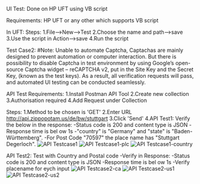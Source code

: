 UI Test:
Done on HP UFT using VB script

Requirements:
HP UFT or any other which supports VB script

In UFT:
Steps:
1.File-->New-->Test
2.Choose the name and path-->save
3.Use the script in Action-->save
4.Run the script

Test Case2:
#Note: Unable to automate Captcha, Captachas are mainly designed to prevent automation or computer interaction.
But there is possibility to disable Captcha in test environment by using Google’s open-source Captcha widget – reCAPTCHA v2, put in the Site Key and the Secret Key, (known as the test keys).  As a result, all verification requests will pass, and automated UI testing can be conducted seamlessly. 


API Test
Requirements:
1.Install Postman API Tool
2.Create new collection
3.Authorisation required
4.Add Request under Collection

Steps:
1.Method to be chosen is 'GET'
2.Enter URL http://api.zippopotam.us/de/bw/stuttgart
3.Click 'Send'
4.API Test1:
Verify the below in the response:
  -Status code is 200 and content type is JSON
  -Response time is bel ow 1s
  -"country" is "Germany" and "state" is "Baden-Württemberg".
  -For Post Code "70597" the place name has "Stuttgart Degerloch".
![API Testcase1](https://user-images.githubusercontent.com/90183632/177715231-9b770b13-7f8e-4575-9f10-ec11d0f9815b.png)
![API Testcase1-plc](https://user-images.githubusercontent.com/90183632/177717160-f31b2a1f-5592-4d56-a5d6-23a9c5d3bdea.png)
![API Testcase1-country](https://user-images.githubusercontent.com/90183632/177545059-668967b0-d0f0-40e3-9ebd-8ae75caaadeb.png)

API Test2:
Test with Country and Postal code
-Verify in Response:
  -Status code is 200 and content type is JSON
  -Response time is bel ow 1s
  -Verify placename for eych input
  ![API Testcase2-ca](https://user-images.githubusercontent.com/90183632/177715873-b17d0e9c-5c8f-41e4-9df3-0d7321dad3e3.png)
![API Testcase2-us1](https://user-images.githubusercontent.com/90183632/177715904-b4d320a7-5210-45e7-a204-43fe13340abe.png)
![API Testcase2-us2](https://user-images.githubusercontent.com/90183632/177715909-e2f9dab5-2ddb-47ae-8852-02e81f860695.png)

 
